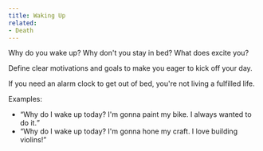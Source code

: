 ```yaml
---
title: Waking Up
related:
- Death
---
```


Why do you wake up?
Why don't you stay in bed?
What does excite you?

Define clear motivations and goals to make you eager to kick off your day.

If you need an alarm clock to get out of bed, you're not living a fulfilled life.

Examples:

- <q>Why do I wake up today? I'm gonna paint my bike. I always wanted to do it.</q>
- <q>Why do I wake up today? I'm gonna hone my craft. I love building violins!</q>
